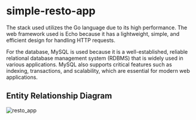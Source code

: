 # simple-resto-app
The stack used utilizes the Go language due to its high performance. The web framework used is Echo because it has a lightweight, simple, and efficient design for handling HTTP requests.

For the database, MySQL is used because it is a well-established, reliable relational database management system (RDBMS) that is widely used in various applications. MySQL also supports critical features such as indexing, transactions, and scalability, which are essential for modern web applications.

## Entity Relationship Diagram
![resto_app](https://github.com/pradanadp/simple-resto-app/assets/128290172/72046e95-2d89-4160-a05a-c6783f79c575)

